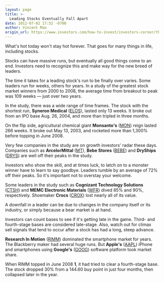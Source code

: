 ```yaml
---
layout: page
title: >-
  Leading Stocks Eventually Fall Apart
date: 2012-07-02 17:52 -0700
author: Vincent Mao
origin_url: https://www.investors.com/how-to-invest/investors-corner/the-time-a-leader-peaks-varies-widely/
---
```


What's hot today won't stay hot forever. That goes for many things in life, including stocks.

Stocks can have massive runs, but eventually all good things come to an end. Investors need to recognize this and make way for the new breed of leaders.

The time it takes for a leading stock's run to be finally over varies. Some leaders run for weeks, others for years. In a study of the greatest stock market winners from 2000 to 2008, the average time from breakout to peak was 109 weeks — just over two years.

In the study, there was a wide range of time frames. The stock with the shortest run, **Syneron Medical** ([ELOS](https://research.investors.com/quote.aspx?symbol=ELOS)), lasted only 13 weeks. It broke out from an IPO base Aug. 26, 2004, and more than tripled in three months.

On the flip side, agricultural chemical giant **Monsanto's** ([MON](https://research.investors.com/quote.aspx?symbol=MON)) reign lasted 266 weeks. It broke out May 13, 2003, and rocketed more than 1,300% before topping in June 2008.

Very few companies in the study are on growth investors' radar these days. Companies such as **ArcelorMittal** ([MT](https://research.investors.com/quote.aspx?symbol=MT)), **Bebe Stores** ([BEBE](https://research.investors.com/quote.aspx?symbol=BEBE)) and **DryShips** ([DRYS](https://research.investors.com/quote.aspx?symbol=DRYS)) are well off their peaks in the study.

Investors who show the skill, and at times luck, to latch on to a monster winner have to learn to say goodbye. Leaders tumble by an average of 72% off their peaks. So it's important not to overstay your welcome.

Some leaders in the study such as **Cognizant Technology Solutions** ([CTSH](https://research.investors.com/quote.aspx?symbol=CTSH)) and **MEMC Electronic Materials** ([WFR](https://research.investors.com/quote.aspx?symbol=WFR)) dived 85% and 90%, respectively. Shoemaker **Crocs** ([CROX](https://research.investors.com/quote.aspx?symbol=CROX)) lost nearly all of its value.

A downfall in a leader can be due to changes in the company itself or its industry, or simply because a bear market is at hand.

Investors can count bases to see if it's getting late in the game. Third- and fourth-stage bases are considered late-stage. Also, watch out for climax sell signals that tend to occur after a stock has had a long, steep advance.

**Research In Motion** ([RIMM](https://research.investors.com/quote.aspx?symbol=RIMM)) dominated the smartphone market for years. The Blackberry maker had several huge runs. But **Apple's** ([AAPL](https://research.investors.com/quote.aspx?symbol=AAPL)) iPhone and smartphones using **Google's** ([GOOG](https://research.investors.com/quote.aspx?symbol=GOOG)) software platform took market share.

When RIMM topped in June 2008 **1**, it had tried to clear a fourth-stage base. The stock dropped 30% from a 144.60 buy point in just four months, then collapsed later in the year.
